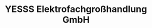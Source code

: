 ---
title: "YESSS Elektrofachgroßhandlung GmbH"
url: /stuttgart/yesss-elektrofachgrosshandlung-gmbh/
shop: Elektronik
---